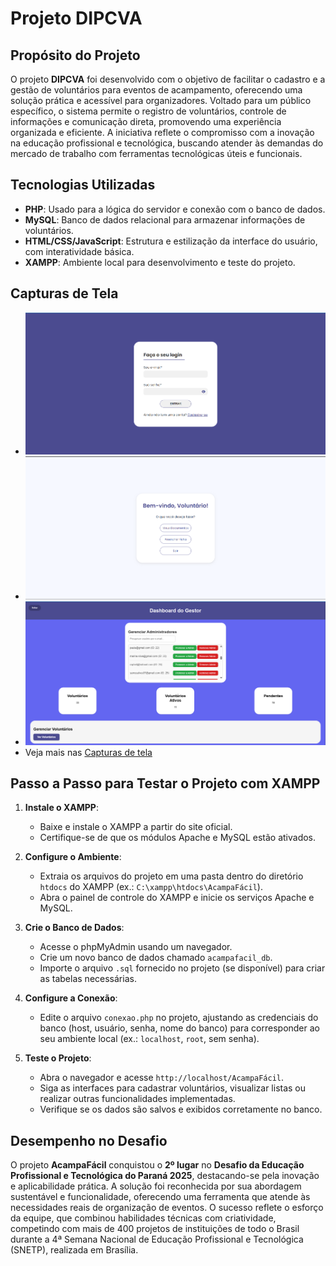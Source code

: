 # Projeto DIPCVA

## Propósito do Projeto
O projeto **DIPCVA** foi desenvolvido com o objetivo de facilitar o cadastro e a gestão de voluntários para eventos de acampamento, oferecendo uma solução prática e acessível para organizadores. Voltado para um público específico, o sistema permite o registro de voluntários, controle de informações e comunicação direta, promovendo uma experiência organizada e eficiente. A iniciativa reflete o compromisso com a inovação na educação profissional e tecnológica, buscando atender às demandas do mercado de trabalho com ferramentas tecnológicas úteis e funcionais.

## Tecnologias Utilizadas
- **PHP**: Usado para a lógica do servidor e conexão com o banco de dados.
- **MySQL**: Banco de dados relacional para armazenar informações de voluntários.
- **HTML/CSS/JavaScript**: Estrutura e estilização da interface do usuário, com interatividade básica.
- **XAMPP**: Ambiente local para desenvolvimento e teste do projeto.

## Capturas de Tela

- <img src="capturas_de_tela/Login.png">
- <img src="capturas_de_tela/Home.png">
- <img src="capturas_de_tela/Gestor.png">
- Veja mais nas [Capturas de tela](capturas_de_tela/)

## Passo a Passo para Testar o Projeto com XAMPP
1. **Instale o XAMPP**:
   - Baixe e instale o XAMPP a partir do site oficial[](https://www.apachefriends.org/).
   - Certifique-se de que os módulos Apache e MySQL estão ativados.

2. **Configure o Ambiente**:
   - Extraia os arquivos do projeto em uma pasta dentro do diretório `htdocs` do XAMPP (ex.: `C:\xampp\htdocs\AcampaFácil`).
   - Abra o painel de controle do XAMPP e inicie os serviços Apache e MySQL.

3. **Crie o Banco de Dados**:
   - Acesse o phpMyAdmin[](http://localhost/phpmyadmin) usando um navegador.
   - Crie um novo banco de dados chamado `acampafacil_db`.
   - Importe o arquivo `.sql` fornecido no projeto (se disponível) para criar as tabelas necessárias.

4. **Configure a Conexão**:
   - Edite o arquivo `conexao.php` no projeto, ajustando as credenciais do banco (host, usuário, senha, nome do banco) para corresponder ao seu ambiente local (ex.: `localhost`, `root`, sem senha).

5. **Teste o Projeto**:
   - Abra o navegador e acesse `http://localhost/AcampaFácil`.
   - Siga as interfaces para cadastrar voluntários, visualizar listas ou realizar outras funcionalidades implementadas.
   - Verifique se os dados são salvos e exibidos corretamente no banco.

## Desempenho no Desafio
O projeto **AcampaFácil** conquistou o **2º lugar** no **Desafio da Educação Profissional e Tecnológica do Paraná 2025**, destacando-se pela inovação e aplicabilidade prática. A solução foi reconhecida por sua abordagem sustentável e funcionalidade, oferecendo uma ferramenta que atende às necessidades reais de organização de eventos. O sucesso reflete o esforço da equipe, que combinou habilidades técnicas com criatividade, competindo com mais de 400 projetos de instituições de todo o Brasil durante a 4ª Semana Nacional de Educação Profissional e Tecnológica (SNETP), realizada em Brasília.




